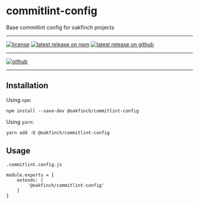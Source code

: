 # commitlint-config

Base commitlint config for oakfinch projects

---

[![license](https://badgen.net/github/license/oakfinch/commitlint-config)](https://github.com/oakfinch/commitlint-config/blob/main/LICENSE)
[![latest release on npm](https://badgen.net/npm/v/@oakfinch/commitlint-config?icon=npm&label=)](https://npmjs.com/package/@oakfinch/commitlint-config)
[![latest release on github](https://badgen.net/github/release/oakfinch/commitlint-config?icon=github&label=)](https://github.com/oakfinch/commitlint-config/releases/latest)

---

[![github](https://badgen.net/badge/icon/github?icon=github&scale=2&label=)](https://github.com/oakfinch/commitlint-config/)

---

## Installation

Using `npm`:

```
npm install --save-dev @oakfinch/commitlint-config
```

Using `yarn`:

```
yarn add -D @oakfinch/commitlint-config
```

## Usage

`.commitlint.config.js`

```
module.exports = {
    extends: [
        '@oakfinch/commitlint-config'
    ]
}
```
